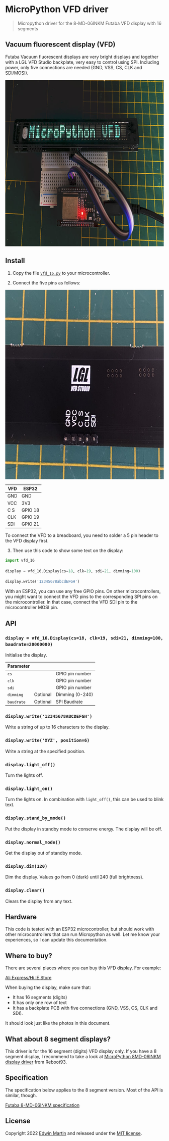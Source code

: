 # MicroPython VFD driver

>Micropython driver for the 8-MD-06INKM Futaba VFD display with 16 segments

## Vacuum fluorescent display (VFD)

Futaba Vacuum fluorescent displays are very bright displays and together with
a LGL VFD Studio backplate, very easy to control using SPI.
Including power, only five connections are needed (GND, VSS, CS, CLK and SDI/MOSI).


<img src="img/vfd.jpg" alt="Photo of VFD connected to an ESP32" width="800" height="528">

## Install

1) Copy the file [`vfd_16.py`](vfd_16.py) to your microcontroller.

2) Connect the five pins as follows:

<img src="img/vfd-pins.jpg" alt="Photo of VFD pins" width="800" height="600">


| VFD | ESP32   |
|-----|---------|
| GND | GND     |
| VCC | 3V3     |
| C S | GPIO 18 |
| CLK | GPIO 19 |
| SDI | GPIO 21 |

To connect the VFD to a breadboard, you need to solder a 5 pin header to the VFD display first.

3) Then use this code to show some text on the display:

```python
import vfd_16

display = vfd_16.Display(cs=18, clk=19, sdi=21, dimming=100)

display.write('12345678abcdEFGH')
```

With an ESP32, you can use any free GPIO pins. On other microcontrollers, you might want to
connect the VFD pins to the corresponding SPI pins on the microcontroller.
In that case, connect the VFD SDI pin to the microcontroller MOSI pin.

## API

### `display = vfd_16.Display(cs=18, clk=19, sdi=21, dimming=100, baudrate=20000000)`

Initialise the display.

| Parameter |          |                 |
|-----------|----------|-----------------|
| `cs`        |          | GPIO pin number |
| `clk`       |          | GPIO pin number |
| `sdi`       |          | GPIO pin number |
| `dimming`   | Optional | Dimming (0-240) |
| `baudrate`  | Optional | SPI Baudrate    |

### `display.write('12345678ABCDEFGH')`

Write a string of up to 16 characters to the display.

### `display.write('XYZ', position=6)`

Write a string at the specified position.

### `display.light_off()`

Turn the lights off.

### `display.light_on()`

Turn the lights on. In combination with `light_off()`, this can be used to blink text.

### `display.stand_by_mode()`

Put the display in standby mode to conserve energy. The display will be off.

### `display.normal_mode()`

Get the display out of standby mode.

### `display.dim(120)`

Dim the display. Values go from 0 (dark) until 240 (full brightness).

### `display.clear()`

Clears the display from any text.

## Hardware

This code is tested with an ESP32 microcontroller, but should work with other microcontrollers that can run Micropython as well.
Let me know your experiences, so I can update this documentation.

## Where to buy?

There are several places where you can buy this VFD display. For example:

[Ali Express/Hi IE Store](https://www.aliexpress.com/item/1005001498957894.html)

When buying the display, make sure that:
- It has 16 segments (digits)
- It has only one row of text
- It has a backplate PCB with five connections (GND, VSS, CS, CLK and SDI).

It should look just like the photos in this document.

## What about 8 segment displays?

This driver is for the 16 segment (digits) VFD display only.
If you have a 8 segment display, I recommend to take a look at
[MicroPython 8MD-06INKM display driver](https://github.com/Reboot93/MicroPython-8MD-06INKM-display-driver) from Reboot93.

## Specification

The specification below applies to the 8 segment version. Most of the API is similar, though.

[Futaba 8-MD-06INKM specification](https://davll.me/posts/2021/05/22/futaba-vfd-1/data/008MD006INKM_A.pdf)

## License

Copyright 2022 [Edwin Martin](https://bitstorm.org/) and released under the [MIT license](LICENSE).
